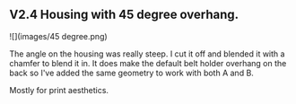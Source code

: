 ## V2.4 Housing with 45 degree overhang.
![](images/45 degree.png)

The angle on the housing was really steep. I cut it off and blended it with a chamfer to blend it in. It does make the default belt holder overhang on the back so I've added the same geometry to work with both A and B. 

Mostly for print aesthetics.
